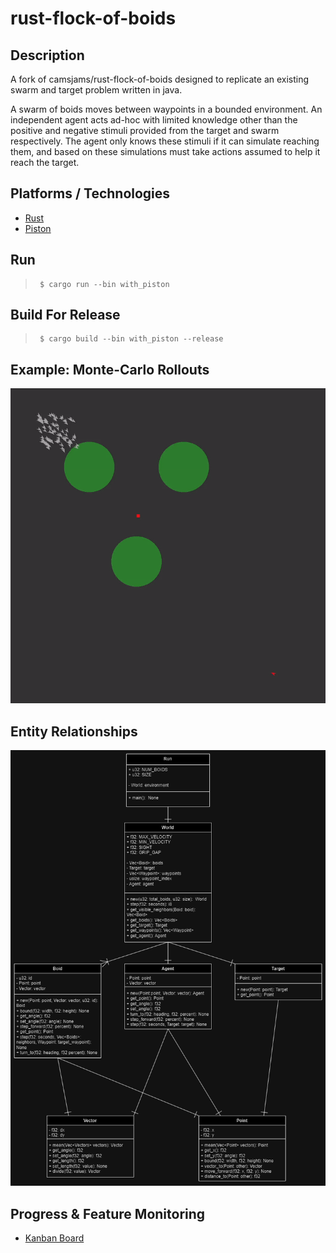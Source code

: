 # rust-flock-of-boids
## Description
A fork of camsjams/rust-flock-of-boids designed to replicate an existing swarm and target problem written in java. 

A swarm of boids moves between waypoints in a bounded environment. An independent agent acts ad-hoc with limited knowledge other than the positive and negative stimuli provided from the target and swarm respectively. The agent only knows these stimuli if it can simulate reaching them, and based on these simulations must take actions assumed to help it reach the target.

## Platforms / Technologies
* [Rust](https://www.rust-lang.org/en-US/)
* [Piston](https://www.piston.rs/)

## Run
>      $ cargo run --bin with_piston

## Build For Release
>      $ cargo build --bin with_piston --release

## Example: Monte-Carlo Rollouts
![](images/running.gif)

## Entity Relationships
![](images/ent.png)

## Progress & Feature Monitoring
* [Kanban Board](https://trello.com/invite/b/66f84e534be5d3e8125dffe5/ATTId495407ba4359e1db183dd4fc398cdea729E8BAF/swarm-learning-rust)